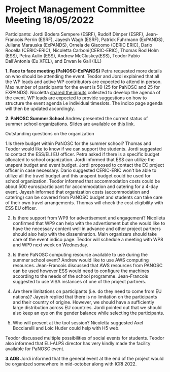 
Project Management Committee Meeting 18/05/2022
===============================================

Participants: Jordi Bodera Sempere (ESRF), Rudolf Dimper (ESRF), Jean-Francois Perrin (ESRF), Jayesh Wagh (ESRF), Patrick Fuhrmann (ExPANDS),  Juliane Marauska (ExPANDS), Ornela de Giacomo (CERIC ERIC), Dario Rocella (CERIC-ERIC), Nicoletta Carboni(CERIC-ERIC), Thomas Rod Holm (ESS), Petra Aulin (ESS), Andrew McCluskey(ESS), Teodor Fabio Dall'Antonia (Eu XFEL), and Erwan le Gall (ILL)

**1. Face to face meeting (PaNOSC-ExPANDS)**
Petra requested more details on who should be attending the event. Teodor and Jordi explained that all the WP leads and active WP contributors are expected to attend in person. Max number of participants for the event is 50 (25 for PaNOSC and 25 for EXPANDS). 
Nicoletta [shared the inputs](https://docs.google.com/spreadsheets/d/1f9sxzX8af0w4j9r8rmoWOVC8pniDyk9_fa9IEsn27ls/edit#gid=0) collected to develop the agenda of the event. WP leads are expected to provide suggestions on how to structure the event agenda i.e individual timeslots.
The indico page agenda will then be updated accordingly.

**2. PaNOSC Summer School**
Andrew presented the current status of summer school organizations. Slides are available on [this link](https://github.com/panosc-eu/panosc/blob/master/Work%20Packages/WP1%20Management/Meetings/Project%20Management%20Committee/2022-05-18-PMC/wp8%20summer%20school%20planning.pptx). 

Outstanding questions on the organization

1.Is there budget within PaNOSC for the summer school?
Thomas and Teodor would like to know if we can support the students. Jordi suggested to contact the ESS/ELI EU officer. Petra asked if there is a specific budget allocated to school organization. Jordi informed that ESS can utilize the unspent budget and event budget. 
Jordi proposed to contact the EC project officer in case necessary. Dario suggested CERIC-ERIC won't be able to utilize all the travel budget and this unspent budget could be used for school organization.
Teodor informed that accommodation costs could be about 500 euros/participant for accommodation and catering for a 4-day event. Jayesh informed that organization costs (accommodation and catering) can be covered from PaNOSC budget and students can take care of their own travel arrangements.
Thomas will check the cost eligibility with ESS EU officer.

2. Is there support from WP9 for advertisement and engagement?
Nicolleta confirmed that WP9 can help with the advertisment but she would like to have the necessary content well in advance and other project partners should also help with the dissemination. 
Main organizers should take care of the event indico page. Teodor will schedule a meeting with WP8 and WP9 next week on Wednesday. 

3. Is there PaNOSC computing resourse available to use during the summer school event?
Andrew would like to use AWS computing resources. Jean-Francois discussed that AWS resources from PANOSC can be used however ESS would need to configure the machines according to the needs of the school programme.
Jean-Francois suggested to use VISA instances of one of the project partners.

5. Are there limitations on participants (i.e. do they need to come from EU nations)?
Jayesh replied that there is no limitation on the participants and their country of origine. However, we should have a sufficiently large distribution across EU countries. Jordi pointed out that we should also keep an eye on the gender balance while selecting the participants.

7. Who will present at the tool session?
Nicoletta suggested Axel Bocciarelli and Loic Huder could help with H5 web.

Teodor discussed multiple possibilities of social events for students. Teodor also informed that ELI-ALPS director has very kindly made the facility available for PaNOSC event. 

**3.AOB**
Jordi informed that the general event at the end of the project would be organized somewhere in mid-october along with ICRI 2022. 




